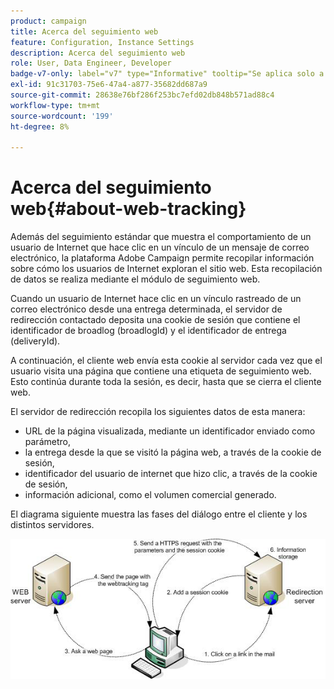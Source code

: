 ```yaml
---
product: campaign
title: Acerca del seguimiento web
feature: Configuration, Instance Settings
description: Acerca del seguimiento web
role: User, Data Engineer, Developer
badge-v7-only: label="v7" type="Informative" tooltip="Se aplica solo a Campaign Classic v7"
exl-id: 91c31703-75e6-47a4-a877-35682dd687a9
source-git-commit: 28638e76bf286f253bc7efd02db848b571ad88c4
workflow-type: tm+mt
source-wordcount: '199'
ht-degree: 8%

---
```


# Acerca del seguimiento web{#about-web-tracking}

Además del seguimiento estándar que muestra el comportamiento de un usuario de Internet que hace clic en un vínculo de un mensaje de correo electrónico, la plataforma Adobe Campaign permite recopilar información sobre cómo los usuarios de Internet exploran el sitio web. Esta recopilación de datos se realiza mediante el módulo de seguimiento web.

Cuando un usuario de Internet hace clic en un vínculo rastreado de un correo electrónico desde una entrega determinada, el servidor de redirección contactado deposita una cookie de sesión que contiene el identificador de broadlog (broadlogId) y el identificador de entrega (deliveryId).

A continuación, el cliente web envía esta cookie al servidor cada vez que el usuario visita una página que contiene una etiqueta de seguimiento web. Esto continúa durante toda la sesión, es decir, hasta que se cierra el cliente web.

El servidor de redirección recopila los siguientes datos de esta manera:

* URL de la página visualizada, mediante un identificador enviado como parámetro,
* la entrega desde la que se visitó la página web, a través de la cookie de sesión,
* identificador del usuario de internet que hizo clic, a través de la cookie de sesión,
* información adicional, como el volumen comercial generado.

El diagrama siguiente muestra las fases del diálogo entre el cliente y los distintos servidores.

![](assets/d_ncs_integration_webtracking_structure1.png)
